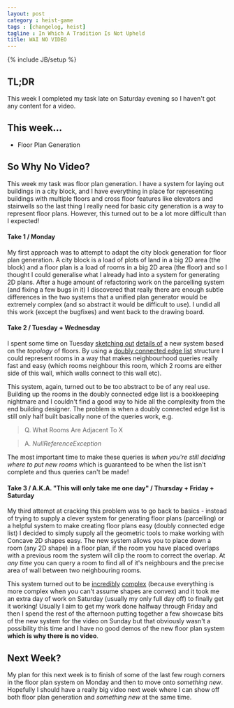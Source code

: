 ```yaml
---
layout: post
category : heist-game
tags : [changelog, heist]
tagline : In Which A Tradition Is Not Upheld
title: WAI NO VIDEO
---
```

{% include JB/setup %}


## TL;DR

This week I completed my task late on Saturday evening so I haven't got any content for a video.

## This week...

- Floor Plan Generation

## So Why No Video?

This week my task was floor plan generation. I have a system for laying out buildings in a city block, and I have everything in place for representing buildings with multiple floors and cross floor features like elevators and stairwells so the last thing I really need for basic city generation is a way to represent floor plans. However, this turned out to be a lot more difficult than I expected!

#### Take 1 / Monday

My first approach was to attempt to adapt the city block generation for floor plan generation. A city block is a load of plots of land in a big 2D area (the block) and a floor plan is a load of rooms in a big 2D area (the floor) and so I thought I could generalise what I already had into a system for generating 2D plans. After a huge amount of refactoring work on the parcelling system (and fixing a few bugs in it) I discovered that really there are enough subtle differences in the two systems that a unified plan generator would be extremely complex (and so abstract it would be difficult to use). I undid all this work (except the bugfixes) and went back to the drawing board.

#### Take 2 / Tuesday + Wednesday

I spent some time on Tuesday [sketching out](/assets/Notepad1.JPG) [details of](/assets/Notepad2.JPG) a new system based on the *topology* of floors. By using a [doubly connected edge list](https://en.wikipedia.org/wiki/Doubly_connected_edge_list) structure I could represent rooms in a way that makes neighbourhood queries really fast and easy (which rooms neighbour this room, which 2 rooms are either side of this wall, which walls connect to this wall etc).

This system, again, turned out to be too abstract to be of any real use. Building up the rooms in the doubly connected edge list is a bookkeeping nightmare and I couldn't find a good way to hide all the complexity from the end building designer. The problem is when a doubly connected edge list is still only half built basically none of the queries work, e.g.

 > Q. What Rooms Are Adjacent To X
 
 > A. _NullReferenceException_
 
 The most important time to make these queries is *when you're still deciding where to put new rooms* which is guaranteed to be when the list isn't complete and thus queries can't be made!
 
#### Take 3 / A.K.A. "This will only take me one day" / Thursday + Friday + Saturday
 
 My third attempt at cracking this problem was to go back to basics - instead of trying to supply a clever system for generating floor plans (parcelling) or a helpful system to make creating floor plans easy (doubly connected edge list) I decided to simply supply all the geometric tools to make working with Concave 2D shapes easy. The new system allows you to place down a room (any 2D shape) in a floor plan, if the room you have placed overlaps with a previous room the system will clip the room to correct the overlap. At *any time* you can query a room to find all of it's neighbours and the precise area of wall between two neighbouring rooms.
 
 This system turned out to be [incredibly](/assets/Notepad3.JPG) [complex](/assets/Notepad4.JPG) (because everything is more complex when you can't assume shapes are convex) and it took me an extra day of work on Saturday (usually my only full day off) to finally get it working! Usually I aim to get my work done halfway through Friday and then I spend the rest of the afternoon putting together a few showcase bits of the new system for the video on Sunday but that obviously wasn't a possibility this time and I have no good demos of the new floor plan system **which is why there is no video**.
 
## Next Week?
 
 My plan for this next week is to finish of some of the last few rough corners in the floor plan system on Monday and then to move onto *something new*. Hopefully I should have a really big video next week where I can show off both floor plan generation and *something new* at the same time.